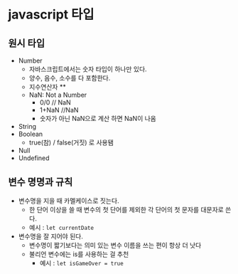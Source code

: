 # javascript 타입

## 원시 타입

- Number
  - 자바스크립트에서는 숫자 타입이 하나만 있다.
  - 양수, 음수, 소수를 다 포함한다.
  - 지수연산자 \*\*
  - NaN: Not a Number
    - 0/0 // NaN
    - 1+NaN //NaN
    - 숫자가 아닌 NaN으로 계산 하면 NaN이 나옴
- String
- Boolean
  - true(참) / false(거짓) 로 사용됌
- Null
- Undefined

## 변수 명명과 규칙

- 변수명을 지을 때 카멜케이스로 짓는다.
  - 한 단어 이상을 쓸 때 변수의 첫 단어를 제외한 각 단어의 첫 문자를 대문자로 쓴다.
  - 예시 : `let currentDate`
- 변수명을 잘 지어야 된다.
  - 변수명이 짧기보다는 의미 있는 변수 이름을 쓰는 편이 항상 더 낫다
  - 불리언 변수에는 is를 사용하는 걸 추천
    - 예시 : `let isGameOver = true`
